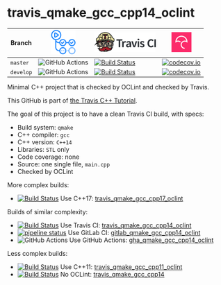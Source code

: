 # travis_qmake_gcc_cpp14_oclint

Branch   |[![GitHub Actions logo](pics/GitHubActions.png)](https://github.com/richelbilderbeek/travis_qmake_gcc_cpp14_oclint/actions)  |[![Travis CI logo](pics/TravisCI.png)](https://travis-ci.com)                                                                                                                   |[![Codecov logo](pics/Codecov.png)](https://www.codecov.io)
---------|-----------------------------------------------------------------------------------------------------------------------------|--------------------------------------------------------------------------------------------------------------------------------------------------------------------------------|--------------------------------------------------------------------------------------------------------------------------------------------------------------------------------------------------------------
`master` |![GitHub Actions](https://github.com/richelbilderbeek/travis_qmake_gcc_cpp14_oclint/workflows/check/badge.svg?branch=master) |[![Build Status](https://travis-ci.com/richelbilderbeek/travis_qmake_gcc_cpp14_oclint.svg?branch=master)](https://travis-ci.com/richelbilderbeek/travis_qmake_gcc_cpp14_oclint) |[![codecov.io](https://codecov.io/github/richelbilderbeek/travis_qmake_gcc_cpp14_oclint/coverage.svg?branch=master)](https://codecov.io/github/richelbilderbeek/travis_qmake_gcc_cpp14_oclint/branch/master)
`develop`|![GitHub Actions](https://github.com/richelbilderbeek/travis_qmake_gcc_cpp14_oclint/workflows/check/badge.svg?branch=develop)|[![Build Status](https://travis-ci.com/richelbilderbeek/travis_qmake_gcc_cpp14_oclint.svg?branch=develop)](https://travis-ci.com/richelbilderbeek/travis_qmake_gcc_cpp14_oclint)|[![codecov.io](https://codecov.io/github/richelbilderbeek/travis_qmake_gcc_cpp14_oclint/coverage.svg?branch=develop)](https://codecov.io/github/richelbilderbeek/travis_qmake_gcc_cpp14_oclint/branch/develop)

Minimal C++ project that is checked by OCLint and checked by Travis.

This GitHub is part of [the Travis C++ Tutorial](https://github.com/richelbilderbeek/travis_cpp_tutorial).

The goal of this project is to have a clean Travis CI build, with specs:
 * Build system: `qmake`
 * C++ compiler: `gcc`
 * C++ version: `C++14`
 * Libraries: `STL` only
 * Code coverage: none
 * Source: one single file, `main.cpp`
 * Checked by OCLint

More complex builds:

 * [![Build Status](https://travis-ci.com/richelbilderbeek/travis_qmake_gcc_cpp17_oclint.svg?branch=master)](https://travis-ci.com/richelbilderbeek/travis_qmake_gcc_cpp17_oclint) Use C++17: [travis_qmake_gcc_cpp17_oclint](https://www.github.com/richelbilderbeek/travis_qmake_gcc_cpp17_oclint)

Builds of similar complexity:
 
 * [![Build Status](https://travis-ci.com/richelbilderbeek/travis_qmake_gcc_cpp14_oclint.svg?branch=master)](https://travis-ci.com/richelbilderbeek/travis_qmake_gcc_cpp14_oclint) Use Travis CI: [travis_qmake_gcc_cpp14_oclint](https://www.github.com/richelbilderbeek/travis_qmake_gcc_cpp14_oclint)
 * [![pipeline status](https://gitlab.com/richelbilderbeek/gitlab_qmake_gcc_cpp14_oclint/badges/master/pipeline.svg)](https://gitlab.com/richelbilderbeek/gitlab_qmake_gcc_cpp14_oclint/commits/master) Use GitLab CI: [gitlab_qmake_gcc_cpp14_oclint](https://www.gitlab.com/richelbilderbeek/gitlab_qmake_gcc_cpp14_oclint)
 * ![GitHub Actions](https://github.com/richelbilderbeek/gha_qmake_gcc_cpp14_oclint/workflows/check/badge.svg?branch=master) Use GitHub Actions: [gha_qmake_gcc_cpp14_oclint](https://www.github.com/richelbilderbeek/gha_qmake_gcc_cpp14_oclint)

Less complex builds:

 * [![Build Status](https://travis-ci.com/richelbilderbeek/travis_qmake_gcc_cpp11_oclint.svg?branch=master)](https://travis-ci.com/richelbilderbeek/travis_qmake_gcc_cpp11_oclint) Use C++11: [travis_qmake_gcc_cpp11_oclint](https://www.github.com/richelbilderbeek/travis_qmake_gcc_cpp11_oclint)
 * [![Build Status](https://travis-ci.com/richelbilderbeek/travis_qmake_gcc_cpp14.svg?branch=master)](https://travis-ci.com/richelbilderbeek/travis_qmake_gcc_cpp14) No OCLint: [travis_qmake_gcc_cpp14](https://www.github.com/richelbilderbeek/travis_qmake_gcc_cpp14)

